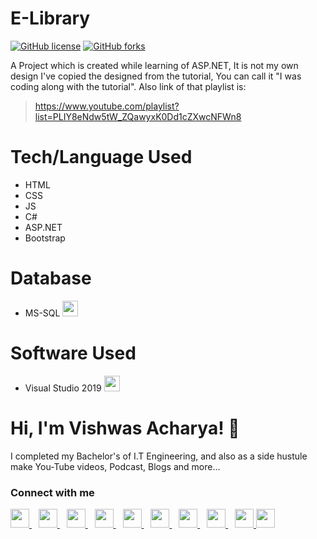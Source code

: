 # E-Library
<a href="https://github.com/vishwasracharya/E-Library/blob/main/LICENSE"><img alt="GitHub license" src="https://img.shields.io/github/license/vishwasracharya/E-Library?color=blue"></a>
<a href="https://github.com/vishwasracharya/E-Library/network"><img alt="GitHub forks" src="https://img.shields.io/github/forks/vishwasracharya/E-Library?color=orange"></a>

A Project which is created while learning of ASP.NET, It is not my own design I've copied the designed from the tutorial, You can call it "I was coding along with the tutorial". Also link of that playlist is:
> https://www.youtube.com/playlist?list=PLIY8eNdw5tW_ZQawyxK0Dd1cZXwcNFWn8

# Tech/Language Used
- HTML
- CSS
- JS
- C#
- ASP.NET
- Bootstrap

# Database
- MS-SQL <img width="25px" src="https://img.icons8.com/color/48/000000/microsoft-sql-server.png"/>

# Software Used
- Visual Studio 2019  <img width="25px" src="https://img.icons8.com/color/50/000000/visual-studio-2019.png" />

# Hi, I'm Vishwas Acharya! 👋

I completed my Bachelor's of I.T Engineering, and also as a side hustule make You-Tube videos, Podcast, Blogs and more...

### Connect with me
  <a href="https://twitter.com/vishwasracharya">
    <img width="30px" src="https://www.vectorlogo.zone/logos/twitter/twitter-official.svg" />
  </a>&ensp;
  <a href="https://www.linkedin.com/in/vishwasracharya">
    <img width="30px" src="https://www.vectorlogo.zone/logos/linkedin/linkedin-icon.svg" />
  </a>&ensp;
  <a href="https://www.vishwasracharya.gitgub.io">
    <img width="30px" src="https://img.icons8.com/fluency/48/000000/domain.png" />
  </a>&ensp;
  <a href="https://www.instagram.com/vishwasracharya">
    <img width="30px" src="https://www.vectorlogo.zone/logos/instagram/instagram-icon.svg" />
  </a>&ensp;
  <a href="https://t.me/vishwasacharya">
    <img width="30px" src="https://www.vectorlogo.zone/logos/telegram/telegram-icon.svg" />
  </a>&ensp;
  <a href="https://vishwasacharya.blogspot.com">
    <img width="30px" src="https://img.icons8.com/color/48/000000/blogger.png" />
  </a>&ensp;
  <a href="https://youtube.com/c/VishwasAcharya">
    <img width="30px" src="https://www.vectorlogo.zone/logos/youtube/youtube-icon.svg" />
  </a>&ensp;
  <a href="https://snapchat.com/add/vishwasracharya">
    <img width="30px" src="https://www.vectorlogo.zone/logos/snapchat/snapchat-icon.svg" />
  </a>&ensp;
  <a href="https://facebook.com/vishwasracharya">
    <img width="30px" src="https://www.vectorlogo.zone/logos/facebook/facebook-icon.svg" />
  </a>
    <a href="https://stackoverflow.com/users/17306477/vishwas-acharya">
    <img width="30px" src="https://www.vectorlogo.zone/logos/stackoverflow/stackoverflow-icon.svg" />
  </a>
